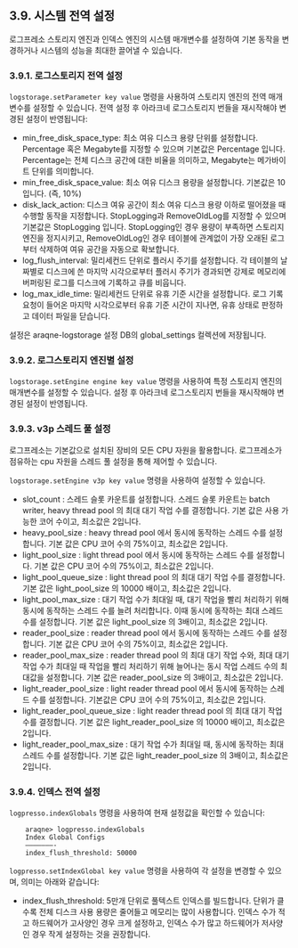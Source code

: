 ## 3.9. 시스템 전역 설정 ##

로그프레소 스토리지 엔진과 인덱스 엔진의 시스템 매개변수를 설정하여 기본 동작을 변경하거나 시스템의 성능을 최대한 끌어낼 수 있습니다.

### 3.9.1. 로그스토리지 전역 설정 ###

`logstorage.setParameter key value` 명령을 사용하여 스토리지 엔진의 전역 매개변수를 설정할 수 있습니다. 전역 설정 후 아라크네 로그스토리지 번들을 재시작해야 변경된 설정이 반영됩니다:

 * min_free_disk_space_type:  최소 여유 디스크 용량 단위를 설정합니다. Percentage 혹은 Megabyte를 지정할 수 있으며 기본값은 Percentage 입니다. Percentage는 전체 디스크 공간에 대한 비율을 의미하고, Megabyte는 메가바이트 단위를 의미합니다.
 * min_free_disk_space_value: 최소 여유 디스크 용량을 설정합니다. 기본값은 10 입니다. (즉, 10%)
 * disk_lack_action: 디스크 여유 공간이 최소 여유 디스크 용량 이하로 떨어졌을 때 수행할 동작을 지정합니다. StopLogging과 RemoveOldLog를 지정할 수 있으며 기본값은 StopLogging 입니다. StopLogging인 경우 용량이 부족하면 스토리지 엔진을 정지시키고, RemoveOldLog인 경우 테이블에 관계없이 가장 오래된 로그부터 삭제하여 여유 공간을 자동으로 확보합니다.
 * log_flush_interval: 밀리세컨드 단위로 플러시 주기를 설정합니다. 각 테이블의 날짜별로 디스크에 쓴 마지막 시각으로부터 플러시 주기가 경과되면 강제로 메모리에 버퍼링된 로그를 디스크에 기록하고 큐를 비웁니다.
 * log_max_idle_time: 밀리세컨드 단위로 유휴 기준 시간을 설정합니다. 로그 기록 요청이 들어온 마지막 시각으로부터 유휴 기준 시간이 지나면, 유휴 상태로 판정하고 데이터 파일을 닫습니다.

설정은 araqne-logstorage 설정 DB의 global_settings 컬렉션에 저장됩니다.

### 3.9.2. 로그스토리지 엔진별 설정 ###

`logstorage.setEngine engine key value` 명령을 사용하여 특정 스토리지 엔진의 매개변수를 설정할 수 있습니다. 설정 후 아라크네 로그스토리지 번들을 재시작해야 변경된 설정이 반영됩니다.

### 3.9.3. v3p 스레드 풀 설정 ###

로그프레소는 기본값으로 설치된 장비의 모든 CPU 자원을 활용합니다. 로그프레소가 점유하는 cpu 자원을 스레드 풀 설정을 통해 제어할 수 있습니다.

`logstorage.setEngine v3p key value` 명령을 사용하여 설정할 수 있습니다.

 * slot_count : 스레드 슬롯 카운트를 설정합니다. 스레드 슬롯 카운트는 batch writer, heavy thread pool 의 최대 대기 작업 수를 결정합니다. 기본 값은 사용 가능한 코어 수이고, 최소값은 2입니다.
 * heavy_pool_size : heavy thread pool 에서 동시에 동작하는 스레드 수를 설정합니다. 기본 값은 CPU 코어 수의 75%이고, 최소값은 2입니다.
 * light_pool_size : light thread pool 에서 동시에 동작하는 스레드 수를 설정합니다. 기본 값은 CPU 코어 수의 75%이고, 최소값은 2입니다.
 * light_pool_queue_size : light thread pool 의 최대 대기 작업 수를 결정합니다. 기본 값은 light_pool_size 의 10000 배이고, 최소값은 2입니다.
 * light_pool_max_size : 대기 작업 수가 최대일 때, 대기 작업을 빨리 처리하기 위해 동시에 동작하는 스레드 수를 늘려 처리합니다. 이때 동시에 동작하는 최대 스레드 수를 설정합니다. 기본 값은 light_pool_size 의 3배이고, 최소값은 2입니다.
 * reader_pool_size : reader thread pool 에서 동시에 동작하는 스레드 수를 설정합니다. 기본 값은 CPU 코어 수의 75%이고, 최소값은 2입니다.
 * reader_pool_max_size : reader thread pool 의 최대 대기 작업 수와, 최대 대기 작업 수가 최대일 때 작업을 빨리 처리하기 위해 늘어나는 동시 작업 스레드 수의 최대값을 설정합니다. 기본 값은 reader_pool_size 의 3배이고, 최소값은 2입니다.
 * light_reader_pool_size : light reader thread pool 에서 동시에 동작하는 스레드 수를 설정합니다. 기본값은 CPU 코어 수의 75%이고, 최소값은 2입니다.
 * light_reader_pool_queue_size : light reader thread pool 의 최대 대기 작업 수를 결정합니다. 기본 값은 light_reader_pool_size 의 10000 배이고, 최소값은 2입니다.
 * light_reader_pool_max_size : 대기 작업 수가 최대일 때, 동시에 동작하는 최대 스레드 수를 설정합니다. 기본 값은 light_reader_pool_size 의 3배이고, 최소값은 2입니다.

### 3.9.4. 인덱스 전역 설정 ###

`logpresso.indexGlobals` 명령을 사용하여 현재 설정값을 확인할 수 있습니다:

~~~~
    araqne> logpresso.indexGlobals
    Index Global Configs
    ———————-
    index_flush_threshold: 50000
~~~~

`logpresso.setIndexGlobal key value` 명령을 사용하여 각 설정을 변경할 수 있으며, 의미는 아래와 같습니다:

 * index_flush_threshold: 5만개 단위로 풀텍스트 인덱스를 빌드합니다. 단위가 클수록 전체 디스크 사용 용량은 줄어들고 메모리는 많이 사용합니다. 인덱스 수가 적고 하드웨어가 고사양인 경우 크게 설정하고, 인덱스 수가 많고 하드웨어가 저사양인 경우 작게 설정하는 것을 권장합니다.



